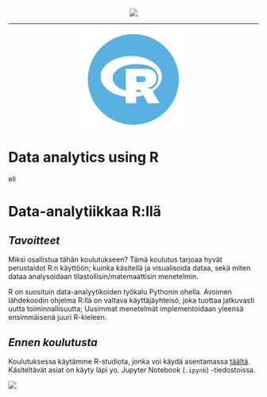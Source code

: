 <p align="center">
<img src="https://www.bilot.fi/wp-content/uploads/2018/06/bilot-logo.png" align="middle"/>
</p>

<hr>

<p align="center">
<img src="R-logo.png" width="200pt" align="middle"/>
</p>


# Data analytics using R

eli 

# Data-analytiikkaa R:llä

## *Tavoitteet*
Miksi osallistua tähän koulutukseen? Tämä koulutus tarjoaa hyvät perustaidot R:n käyttöön; kuinka käsitellä ja visualisoida dataa, sekä miten dataa analysoidaan tilastollisin/matemaattisin menetelmin.

R on suosituin data-analyytikoiden työkalu Pythonin ohella. Avoimen lähdekoodin ohjelma R:llä on valtava käyttäjäyhteisö, joka tuottaa jatkuvasti uutta toiminnallisuutta; Uusimmat menetelmät implementoidaan yleensä ensimmäisenä juuri R-kieleen.

## *Ennen koulutusta*
<p>Koulutuksessa käytämme R-studiota, jonka voi käydä asentamassa 
  <a href="https://rstudio.com/products/rstudio/download/">täältä</a>.
  Käsiteltävät asiat on käyty läpi yo. Jupyter Notebook (<code>.ipynb</code>) -tiedostoissa.
</p>

<img src="https://upload.wikimedia.org/wikipedia/commons/thumb/3/38/Jupyter_logo.svg/500px-Jupyter_logo.svg.png" width="100pt">
